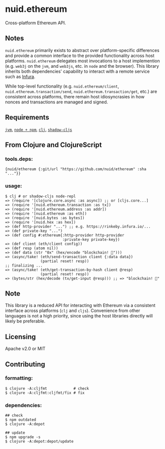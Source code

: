 # nuid.ethereum

Cross-platform Ethereum API.

## Notes

`nuid.ethereum` primarily exists to abstract over platform-specific differences and provide a common interface to the provided functionality across host platforms. `nuid.ethereum` delegates most invocations to a host implemention (e.g. `web3j` on the `jvm`, and `web3js`, etc. in `node` and the browser). This library inherits both dependencies' capability to interact with a remote service such as [Infura](https://infura.io/).

While top-level functionality (e.g. `nuid.ethereum/client`, `nuid.ethereum.transaction/send`, `nuid.ethereum.transaction/get`, etc.) are consistent across platforms, there remain host idiosyncrasies in how nonces and transactions are managed and signed.

## Requirements

[`jvm`](https://www.java.com/en/download/), [`node + npm`](https://nodejs.org/en/download/), [`clj`](https://clojure.org/guides/getting_started), [`shadow-cljs`](https://shadow-cljs.github.io/docs/UsersGuide.html#_installation)

## From Clojure and ClojureScript

### tools.deps:

`{nuid/ethereum {:git/url "https://github.com/nuid/ethereum" :sha "..."}}`

### usage:

```
$ clj # or shadow-cljs node-repl
=> (require '[clojure.core.async :as async]) ;; or [cljs.core...]
=> (require '[nuid.ethereum.transaction :as tx])
=> (require '[nuid.ethereum.address :as addr])
=> (require '[nuid.ethereum :as eth])
=> (require '[nuid.bytes :as bytes])
=> (require '[nuid.hex :as hex])
=> (def http-provider "...") ;; e.g. https://rinkeby.infura.io/...
=> (def private-key "...")
=> (def config #:ethereum{:http-provider http-provider
                          :private-key private-key})
=> (def client (eth/client config))
=> (def resp (atom nil))
=> (def data (str "0x" (hex/encode "blockchain! 🤡")))
=> (async/take! (eth/send-transaction client {:data data})
                (partial reset! resp))
;; finalizing ...
=> (async/take! (eth/get-transaction-by-hash client @resp)
                (partial reset! resp))
=> (bytes/str (hex/decode (tx/get-input @resp))) ;; => "blockchain! 🤡"
```

## Note

This library is a reduced API for interacting with Ethereum via a consistent interface across platforms (`clj` and `cljs`). Convenience from other languages is not a high priority, since using the host libraries directly will likely be preferable.

## Licensing

Apache v2.0 or MIT

## Contributing

### formatting:

```
$ clojure -A:cljfmt            # check
$ clojure -A:cljfmt:cljfmt/fix # fix
```

### dependencies:

```
## check
$ npm outdated
$ clojure -A:depot

## update
$ npm upgrade -s
$ clojure -A:depot:depot/update
```
